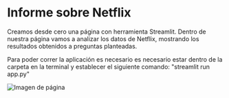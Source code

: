 # Informe sobre Netflix 
 Creamos desde cero una página con herramienta Streamlit. Dentro de nuestra página vamos a analizar los datos de Netflix, mostrando los resultados obtenidos a preguntas planteadas. 

 Para poder correr la aplicación es necesario es necesario estar dentro de la carpeta en la terminal y establecer el siguiente comando: "streamlit run app.py"

 ![Imagen de página](https://assets-global.website-files.com/5ee732bebd9839b494ff27cd/5ee732bebd98393d75ff281d_580b57fcd9996e24bc43c529.png)

